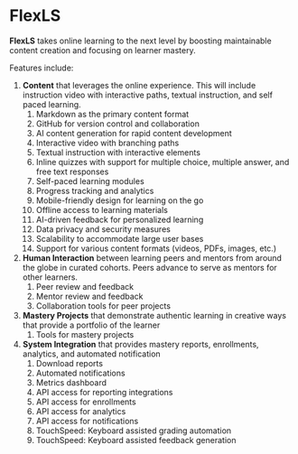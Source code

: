 # FlexLS

**FlexLS** takes online learning to the next level by boosting maintainable content creation and focusing on learner mastery.

Features include:

1. **Content** that leverages the online experience. This will include instruction video with interactive paths, textual instruction, and self paced learning.
   1. Markdown as the primary content format
   1. GitHub for version control and collaboration
   1. AI content generation for rapid content development
   1. Interactive video with branching paths
   1. Textual instruction with interactive elements
   1. Inline quizzes with support for multiple choice, multiple answer, and free text responses
   1. Self-paced learning modules
   1. Progress tracking and analytics
   1. Mobile-friendly design for learning on the go
   1. Offline access to learning materials
   1. AI-driven feedback for personalized learning
   1. Data privacy and security measures
   1. Scalability to accommodate large user bases
   1. Support for various content formats (videos, PDFs, images, etc.)
1. **Human Interaction** between learning peers and mentors from around the globe in curated cohorts. Peers advance to serve as mentors for other learners.
   1. Peer review and feedback
   1. Mentor review and feedback
   1. Collaboration tools for peer projects
1. **Mastery Projects** that demonstrate authentic learning in creative ways that provide a portfolio of the learner
   1. Tools for mastery projects
1. **System Integration** that provides mastery reports, enrollments, analytics, and automated notification
   1. Download reports
   1. Automated notifications
   1. Metrics dashboard
   1. API access for reporting integrations
   1. API access for enrollments
   1. API access for analytics
   1. API access for notifications
   1. TouchSpeed: Keyboard assisted grading automation
   1. TouchSpeed: Keyboard assisted feedback generation
